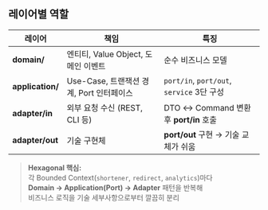 
## 레이어별 역할

| 레이어                | 책임                                   | 특징                                   |
|-----------------------|---------------------------------------------|-----------------------------------------------------|
| **domain/**          | 엔티티, Value Object, 도메인 이벤트         | 순수 비즈니스 모델                  |
| **application/**     | Use-Case, 트랜잭션 경계, Port 인터페이스    | `port/in`, `port/out`, `service` 3단 구성          |
| **adapter/in**       | 외부 요청 수신 (REST, CLI 등)               | DTO ↔ Command 변환 후 **port/in** 호출             |
| **adapter/out**      | 기술 구현체               | **port/out** 구현 → 기술 교체가 쉬움               |

> **Hexagonal 핵심:**  
> 각 Bounded Context(`shortener`, `redirect`, `analytics`)마다  
> **Domain → Application(Port) → Adapter** 패턴을 반복해  
> 비즈니스 로직을 기술 세부사항으로부터 깔끔히 분리
